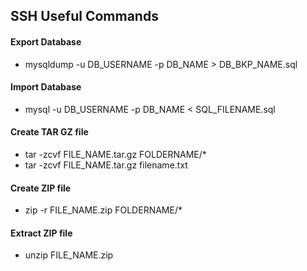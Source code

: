 ## SSH Useful Commands

#### Export Database
* mysqldump -u DB_USERNAME -p DB_NAME > DB_BKP_NAME.sql

#### Import Database
* mysql -u DB_USERNAME -p DB_NAME < SQL_FILENAME.sql

#### Create TAR GZ file
* tar -zcvf FILE_NAME.tar.gz FOLDERNAME/*
* tar -zcvf FILE_NAME.tar.gz filename.txt

#### Create ZIP file
* zip -r FILE_NAME.zip FOLDERNAME/*

#### Extract ZIP file
* unzip FILE_NAME.zip